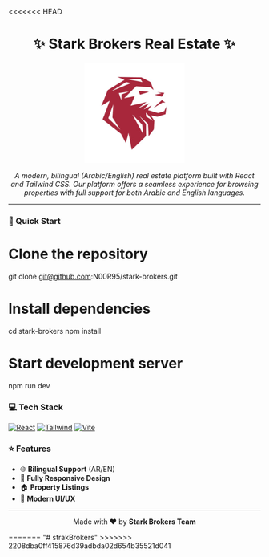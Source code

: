 <<<<<<< HEAD
<div align="center">

# ✨ Stark Brokers Real Estate ✨

<img src="src/assets/logo-nav.jpg" alt="Stark Brokers Logo" width="200"/>

*A modern, bilingual (Arabic/English) real estate platform built with React and Tailwind CSS. Our platform offers a seamless experience for browsing properties with full support for both Arabic and English languages.*

</div>

---

### 🚀 Quick Start

# Clone the repository
git clone git@github.com:N00R95/stark-brokers.git
# Install dependencies
cd stark-brokers
npm install
# Start development server
npm run dev

### 💻 Tech Stack

<div align="left">

[![React](https://img.shields.io/badge/React-20232A?style=for-the-badge&logo=react&logoColor=61DAFB)](https://reactjs.org/)
[![Tailwind](https://img.shields.io/badge/Tailwind_CSS-38B2AC?style=for-the-badge&logo=tailwind-css&logoColor=white)](https://tailwindcss.com/)
[![Vite](https://img.shields.io/badge/Vite-646CFF?style=for-the-badge&logo=vite&logoColor=white)](https://vitejs.dev/)

</div>

### ⭐ Features

- 🌐 **Bilingual Support** (AR/EN)
- 📱 **Fully Responsive Design**
- 🏠 **Property Listings**
- 🎨 **Modern UI/UX**

---

<div align="center">

Made with ❤️ by **Stark Brokers Team**

</div>
=======
"# strakBrokers" 
>>>>>>> 2208dba0ff415876d39adbda02d654b35521d041
